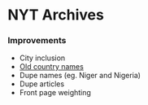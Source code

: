 # NYT Archives

### Improvements

- City inclusion
- [Old country names](https://en.wikipedia.org/wiki/Geographical_renaming#List_of_significant_name_changes)
- Dupe names (eg. Niger and Nigeria)
- Dupe articles
- Front page weighting

